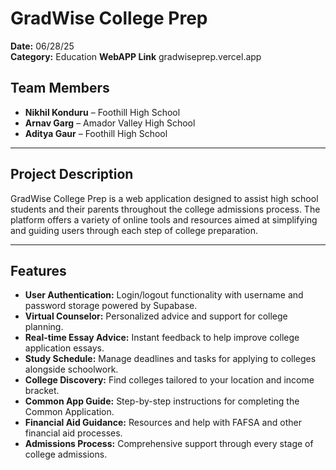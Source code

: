 # GradWise College Prep

**Date:** 06/28/25  
**Category:** Education
**WebAPP Link** gradwiseprep.vercel.app

## Team Members
- **Nikhil Konduru** – Foothill High School  
- **Arnav Garg** – Amador Valley High School  
- **Aditya Gaur** – Foothill High School  

---

## Project Description  
GradWise College Prep is a web application designed to assist high school students and their parents throughout the college admissions process. The platform offers a variety of online tools and resources aimed at simplifying and guiding users through each step of college preparation.

---

## Features
- **User Authentication:** Login/logout functionality with username and password storage powered by Supabase.
- **Virtual Counselor:** Personalized advice and support for college planning.
- **Real-time Essay Advice:** Instant feedback to help improve college application essays.
- **Study Schedule:** Manage deadlines and tasks for applying to colleges alongside schoolwork.
- **College Discovery:** Find colleges tailored to your location and income bracket.
- **Common App Guide:** Step-by-step instructions for completing the Common Application.
- **Financial Aid Guidance:** Resources and help with FAFSA and other financial aid processes.
- **Admissions Process:** Comprehensive support through every stage of college admissions.
